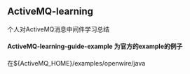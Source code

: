 ## ActiveMQ-learning
个人对ActiveMQ消息中间件学习总结

#### ActiveMQ-learning-guide-example 为官方的example的例子
在${ActiveMQ_HOME}/examples/openwire/java